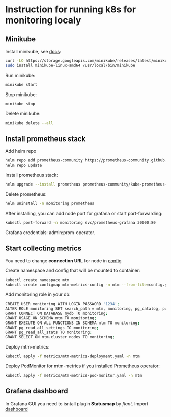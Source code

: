 # Instruction for running k8s for monitoring localy

## Minikube

Install minikube, see [docs](https://minikube.sigs.k8s.io/docs/start/):
```bash
curl -LO https://storage.googleapis.com/minikube/releases/latest/minikube-linux-amd64
sudo install minikube-linux-amd64 /usr/local/bin/minikube
```

Run minikube:
```bash
minikube start
```

Stop minikube:
```bash
minikube stop
```

Delete minikube:
```bash
minikube delete --all
```

## Install prometheus stack

Add helm repo
```bash
helm repo add prometheus-community https://prometheus-community.github.io/helm-charts
helm repo update
```

Install prometheus stack:
```bash
helm upgrade --install prometheus prometheus-community/kube-prometheus-stack -n monitoring --create-namespace
```

Delete prometheus:
```bash
helm uninstall -n monitoring prometheus
```

After installing, you can add node port for grafana or start port-forwarding:
```bash
kubectl port-forward -n monitoring svc/prometheus-grafana 30000:80
```
Grafana credentials: admin:prom-operator.

## Start collecting metrics
 
You need to change **connection URL** for node in [config](metrics/config.yaml)

Create namespace and config that will be mounted to container:
```bash
kubectl create namespace mtm
kubectl create configmap mtm-metrics-config -n mtm --from-file=config.yaml=metrics/config.yaml
```

Add monitoring role in your db:
```bash
CREATE USER monitoring WITH LOGIN PASSWORD '1234';
ALTER ROLE monitoring SET search_path = mtm, monitoring, pg_catalog, public;
GRANT CONNECT ON DATABASE mydb TO monitoring;
GRANT USAGE ON SCHEMA mtm TO monitoring;
GRANT EXECUTE ON ALL FUNCTIONS IN SCHEMA mtm TO monitoring;
GRANT pg_read_all_settings TO monitoring;
GRANT pg_read_all_stats TO monitoring;
GRANT SELECT ON mtm.cluster_nodes TO monitoring;
```

Deploy mtm-metrics:
```bash
kubectl apply -f metrics/mtm-metrics-deployment.yaml -n mtm
```

Deploy PodMonitor for mtm-metrics if you installed Prometheus operator:
```bash
kubectl apply -f metrics/mtm-metrics-pod-monitor.yaml -n mtm
```

## Grafana dashboard

In Grafana GUI you need to isntall plugin **Statusmap** by _flant_.
Import [dashboard](../../metrics/grafana/nodes.json)


